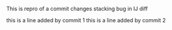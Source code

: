 This is repro of a commit changes stacking bug in IJ diff

this is a line added by commit 1
this is a line added by commit 2

